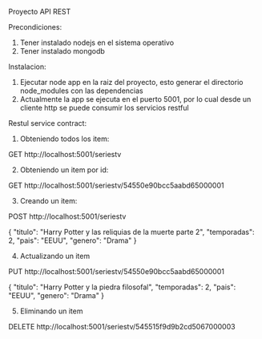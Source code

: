 Proyecto API REST 

Precondiciones:

1. Tener instalado nodejs en el sistema operativo
2. Tener instalado mongodb

Instalacion:

1. Ejecutar node app en la raiz del proyecto, esto generar el directorio node_modules con las dependencias
2. Actualmente la app se ejecuta en el puerto 5001, por lo cual desde un cliente http se puede consumir los servicios restful

Restul service contract:

1. Obteniendo todos los item:

GET http://localhost:5001/seriestv

2. Obteniendo un item por id:

GET http://localhost:5001/seriestv/54550e90bcc5aabd65000001

3. Creando un item:

POST http://localhost:5001/seriestv

{
"titulo": "Harry Potter y las reliquias de la muerte parte 2",
"temporadas": 2,
"pais": "EEUU",
"genero": "Drama"
}

4. Actualizando un item

PUT http://localhost:5001/seriestv/54550e90bcc5aabd65000001

{
"titulo": "Harry Potter y la piedra filosofal",
"temporadas": 2,
"pais": "EEUU",
"genero": "Drama"
}

5. Eliminando un item

DELETE http://localhost:5001/seriestv/545515f9d9b2cd5067000003
